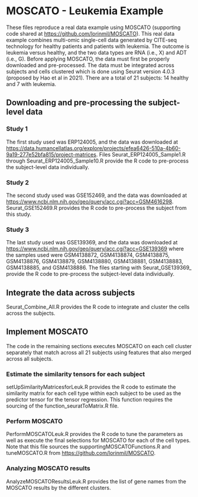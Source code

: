 # MOSCATO - Leukemia Example

These files reproduce a real data example using MOSCATO (supporting code shared at https://github.com/lorinmil/MOSCATO). This real data example combines multi-omic single-cell data generated by CITE-seq technology for healthy patients and patients with leukemia. The outcome is leukemia versus healthy, and the two data types are RNA (i.e., X) and ADT (i.e., G). Before applying MOSCATO, the data must first be properly downloaded and pre-processed. The data must be integrated across subjects and cells clustered which is done using Seurat version 4.0.3 (proposed by Hao et al in 2021). There are a total of 21 subjects: 14 healthy and 7 with leukemia.

## Downloading and pre-processing the subject-level data

### Study 1

The first study used was ERP124005, and the data was downloaded at https://data.humancellatlas.org/explore/projects/efea6426-510a-4b60-9a19-277e52bfa815/project-matrices. Files Seurat_ERP124005_Sample1.R through Seurat_ERP124005_Sample10.R provide the R code to pre-process the subject-level data individually.

### Study 2

The second study used was GSE152469, and the data was downloaded at https://www.ncbi.nlm.nih.gov/geo/query/acc.cgi?acc=GSM4616298. Seurat_GSE152469.R provides the R code to pre-process the subject from this study.

### Study 3

The last study used was GSE139369, and the data was downloaded at https://www.ncbi.nlm.nih.gov/geo/query/acc.cgi?acc=GSE139369 where the samples used were GSM4138872, GSM4138874, GSM4138875, GSM4138876, GSM4138879, GSM4138880, GSM4138881, GSM4138883, GSM4138885, and GSM4138886. The files starting with Seurat_GSE139369_ provide the R code to pre-process the subject-level data individually.

## Integrate the data across subjects

Seurat_Combine_All.R provides the R code to integrate and cluster the cells across the subjects.

## Implement MOSCATO

The code in the remaining sections executes MOSCATO on each cell cluster separately that match across all 21 subjects using features that also merged across all subjects.

### Estimate the similarity tensors for each subject

setUpSimilarityMatricesforLeuk.R provides the R code to estimate the similarity matrix for each cell type within each subject to be used as the predictor tensor for the tensor regression. This function requires the sourcing of the function_seuratToMatrix.R file.

### Perform MOSCATO

PerformMOSCATOLeuk.R provides the R code to tune the parameters as well as execute the final selections for MOSCATO for each of the cell types. Note that this file sources the supportingMOSCATOFunctions.R and tuneMOSCATO.R from https://github.com/lorinmil/MOSCATO.

### Analyzing MOSCATO results

AnalyzeMOSCATOResultsLeuk.R provides the list of gene names from the MOSCATO results by the different clusters.
